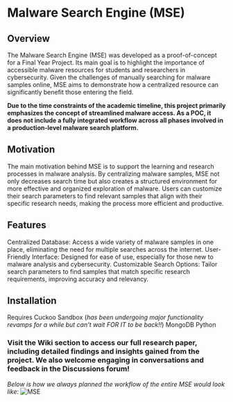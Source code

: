 # Malware Search Engine (MSE)

## Overview
The Malware Search Engine (MSE) was developed as a proof-of-concept for a Final Year Project. Its main goal is to highlight the importance of accessible malware resources for students and researchers in cybersecurity. Given the challenges of manually searching for malware samples online, MSE aims to demonstrate how a centralized resource can significantly benefit those entering the field.

**Due to the time constraints of the academic timeline, this project primarily emphasizes the concept of streamlined malware access. As a POC, it does not include a fully integrated workflow across all phases involved in a production-level malware search platform.**

## Motivation
The main motivation behind MSE is to support the learning and research processes in malware analysis. By centralizing malware samples, MSE not only decreases search time but also creates a structured environment for more effective and organized exploration of malware. Users can customize their search parameters to find relevant samples that align with their specific research needs, making the process more efficient and productive.

## Features
Centralized Database: Access a wide variety of malware samples in one place, eliminating the need for multiple searches across the internet.
User-Friendly Interface: Designed for ease of use, especially for those new to malware analysis and cybersecurity.
Customizable Search Options: Tailor search parameters to find samples that match specific research requirements, improving accuracy and relevancy.

## Installation
Requires Cuckoo Sandbox (*has been undergoing major functionality revamps for a while but can't wait FOR IT to be back!!*)
MongoDB
Python

### Visit the Wiki section to access our full research paper, including detailed findings and insights gained from the project. We also welcome engaging in conversations and feedback in the Discussions forum!


*Below is how we always planned the workflow of the entire MSE would look like:*
![MSE](https://github.com/user-attachments/assets/5e018f6e-84fe-4d41-8b3a-869827bf8422)
